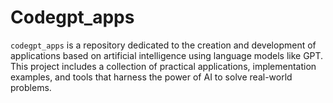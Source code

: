 # Codegpt_apps
`codegpt_apps` is a repository dedicated to the creation and development of applications based on artificial intelligence using language models like GPT. This project includes a collection of practical applications, implementation examples, and tools that harness the power of AI to solve real-world problems.
